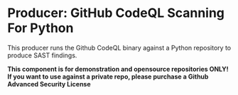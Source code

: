 # Producer: GitHub CodeQL Scanning For Python

<!--lint disable maximum-line-length-->

This producer runs the Github CodeQL binary against a Python repository to produce SAST findings.

**This component is for demonstration and opensource repositories ONLY! If you want to use against a private repo, please purchase a Github Advanced Security License**

<!--lint enable maximum-line-length-->
